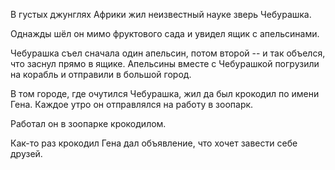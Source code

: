 В густых джунглях Африки жил неизвестный науке зверь Чебурашка.

Однажды шёл он мимо фруктового сада и увидел ящик с апельсинами.

Чебурашка съел сначала один апельсин, потом второй -- и так объелся, что заснул
прямо в ящике. Апельсины вместе с Чебурашкой погрузили на корабль и отправили в
большой город.

В том городе, где очутился Чебурашка, жил да был крокодил по имени Гена. Каждое
утро он отправлялся на работу в зоопарк.

Работал он в зоопарке крокодилом.

Как-то раз крокодил Гена дал объявление, что хочет завести себе друзей.
